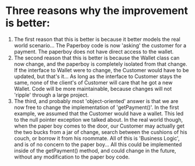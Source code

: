 # Three reasons why the improvement is better:
1. The first reason that this is better is because it better models the real world scenario... The
Paperboy code is now 'asking' the customer for a payment. The paperboy does not have direct
access to the wallet. 
2. The second reason that this is better is because the Wallet class can now change, and the paperboy
is completely isolated from that change. If the interface to Wallet were to change, the Customer
would have to be updated, but that's it... As long as the interface to Customer stays the same, none
of the client's of Customer will care that he got a new Wallet. Code will be more maintainable,
because changes will not 'ripple' through a large project.
3. The third, and probably most 'object-oriented' answer is that we are now free to change the
implementation of 'getPayment()'. In the first example, we assumed that the Customer would have
a wallet. This led to the null pointer exception we talked about. In the real world though, when the
paper boy comes to the door, our Customer may actually get the two bucks from a jar of change,
search between the cushions of his couch, or borrow it from his roommate. All of this is 'Business
Logic', and is of no concern to the paper boy... All this could be implemented inside of the
getPayment() method, and could change in the future, without any modification to the paper boy
code.
